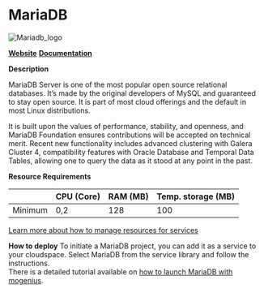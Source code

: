 ﻿---
sidebar_position: 18
---

# MariaDB

![Mariadb_logo](https://api.mogenius.com/file/id/73b8a303-30b6-42c8-9797-054eea5a50d7)

**[Website](https://mariadb.org)**
**[Documentation](https://mariadb.org/documentation/)**

**Description**

MariaDB Server is one of the most popular open source relational databases. It’s made by the original developers of MySQL and guaranteed to stay open source. It is part of most cloud offerings and the default in most Linux distributions.

It is built upon the values of performance, stability, and openness, and MariaDB Foundation ensures contributions will be accepted on technical merit. Recent new functionality includes advanced clustering with Galera Cluster 4, compatibility features with Oracle Database and Temporal Data Tables, allowing one to query the data as it stood at any point in the past.

**Resource Requirements**

||CPU (Core)|RAM (MB)  |Temp. storage (MB)|
|--|--|--|--|
| Minimum | 0,2 |128| 100 |

[Learn more about how to manage resources for services](./../cloud-management/resource-management.md)

**How to deploy**
To initiate a MariaDB project, you can add it as a service to your cloudspace. Select MariaDB from the service library and follow the instructions.  
There is a detailed tutorial available on [how to launch MariaDB with mogenius](./../tutorials/mariadb%20phpmyadmin.md).

